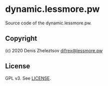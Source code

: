 # dynamic.lessmore.pw

Source code of the dynamic.lessmore.pw.

## Copyright

(c) 2020 Denis Zheleztsov <difrex@lessmore.pw>

## License

GPL v3. See [LICENSE](LICENSE).

